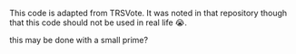 This code is adapted from TRSVote. It was noted in that repository though that this code should not be used in real life :sob:.

this may be done with a small prime? 